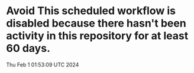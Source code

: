 # Avoid This scheduled workflow is disabled because there hasn't been activity in this repository for at least 60 days.
Thu Feb  1 01:53:09 UTC 2024
